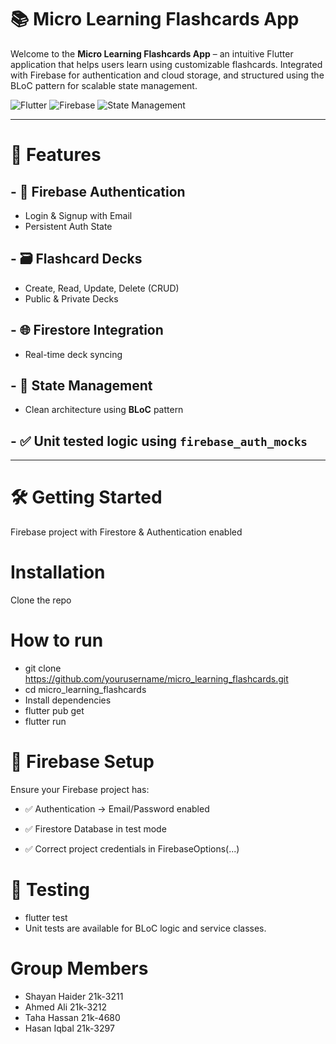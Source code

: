 # 📚 Micro Learning Flashcards App

Welcome to the **Micro Learning Flashcards App** – an intuitive Flutter application that helps users learn using customizable flashcards. Integrated with Firebase for authentication and cloud storage, and structured using the BLoC pattern for scalable state management.

![Flutter](https://img.shields.io/badge/Flutter-3.10-blue?logo=flutter)
![Firebase](https://img.shields.io/badge/Firebase-Backend-orange?logo=firebase)
![State Management](https://img.shields.io/badge/BLoC-Clean%20Architecture-purple?logo=dart)

---

# 🚀 Features

## - 🔐 **Firebase Authentication**
  - Login & Signup with Email
  - Persistent Auth State
## - 🗃️ **Flashcard Decks**
  - Create, Read, Update, Delete (CRUD)
  - Public & Private Decks
## - 🌐 **Firestore Integration**
  - Real-time deck syncing
## - 🧠 **State Management**
  - Clean architecture using **BLoC** pattern
## - ✅ Unit tested logic using `firebase_auth_mocks`

---

# 🛠️ Getting Started


Firebase project with Firestore & Authentication enabled

# Installation
Clone the repo


# How to run
- git clone https://github.com/yourusername/micro_learning_flashcards.git
- cd micro_learning_flashcards
- Install dependencies
- flutter pub get
- flutter run


# 🔐 Firebase Setup
Ensure your Firebase project has:

- ✅ Authentication → Email/Password enabled

- ✅ Firestore Database in test mode

- ✅ Correct project credentials in FirebaseOptions(...)

# 🧪 Testing
- flutter test
- Unit tests are available for BLoC logic and service classes.


# Group Members
- Shayan Haider 21k-3211
- Ahmed Ali 21k-3212
- Taha Hassan 21k-4680
- Hasan Iqbal 21k-3297



